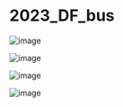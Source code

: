 # 2023_DF_bus

![image](https://github.com/qkrwlfjddl/2023_DF_bus/assets/139184027/01cb99bb-f670-445e-9211-0bdca57c9a24)

![image](https://github.com/qkrwlfjddl/2023_DF_bus/assets/139184027/76bdfb1d-1e7c-4b5b-b752-e25bdb2a60b6)


![image](https://github.com/qkrwlfjddl/2023_DF_bus/assets/139184027/bdbaab4d-af8e-4b67-8fbb-da3ba4aba93a)


![image](https://github.com/qkrwlfjddl/2023_DF_bus/assets/139184027/445c3893-692a-479d-aaeb-b4c12e3211cd)
